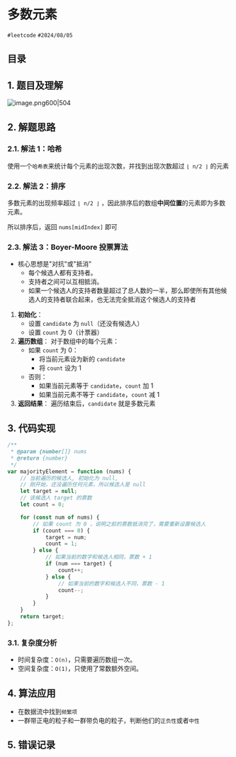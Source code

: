 
# 多数元素


`#leetcode`   `#2024/08/05`


## 目录
<!-- toc -->
 ## 1. 题目及理解 

![image.png600|504](https://832-1310531898.cos.ap-beijing.myqcloud.com/202408050622674.png?imageSlim)

## 2. 解题思路

### 2.1. 解法 1：哈希

使用一个`哈希表`来统计每个元素的出现次数，并找到出现次数超过 `⌊ n/2 ⌋` 的元素

### 2.2. 解法 2：排序

多数元素的出现频率超过 `⌊ n/2 ⌋` ，因此排序后的数组**中间位置**的元素即为多数元素。

所以排序后，返回 `nums[midIndex]` 即可

### 2.3. 解法 3：Boyer-Moore 投票算法

- 核心思想是"对抗"或"抵消"
	- 每个候选人都有支持者。
	- 支持者之间可以互相抵消。
	- 如果一个候选人的支持者数量超过了总人数的一半，那么即使所有其他候选人的支持者联合起来，也无法完全抵消这个候选人的支持者

1. **初始化**：
    - 设置 `candidate` 为 `null`（还没有候选人）
    - 设置 `count` 为 0（计票器）
2. **遍历数组**： 对于数组中的每个元素：
    - 如果 `count` 为 0：
        - 将当前元素设为新的 `candidate`
        - 将 `count` 设为 1
    - 否则：
        - 如果当前元素等于 `candidate`，`count` 加 1
        - 如果当前元素不等于 `candidate`，`count` 减 1
3. **返回结果**： 遍历结束后，`candidate` 就是多数元素

## 3. 代码实现

```javascript
/**
 * @param {number[]} nums
 * @return {number}
 */
var majorityElement = function (nums) {
    // 当前遍历的候选人, 初始化为 null,
    // 刚开始，还没遍历任何元素，所以候选人是 null
    let target = null;
    // 该候选人 target 的票数
    let count = 0;

    for (const num of nums) {
        // 如果 count 为 0 ，说明之前的票数抵消完了，需要重新设置候选人
        if (count === 0) {
            target = num;
            count = 1;
        } else {
            // 如果当前的数字和候选人相同，票数 + 1
            if (num === target) {
                count++;
            } else {
                // 如果当前的数字和候选人不同，票数 - 1
                count--;
            }
        }
    }
    return target;
};

```

### 3.1. 复杂度分析

- 时间复杂度：`O(n)`，只需要遍历数组一次。
- 空间复杂度：`O(1)`，只使用了常数额外空间。

## 4. 算法应用

- 在数据流中找到`频繁项`
- 一群带正电的粒子和一群带负电的粒子，判断他们的`正负性`或者`中性`

## 5. 错误记录